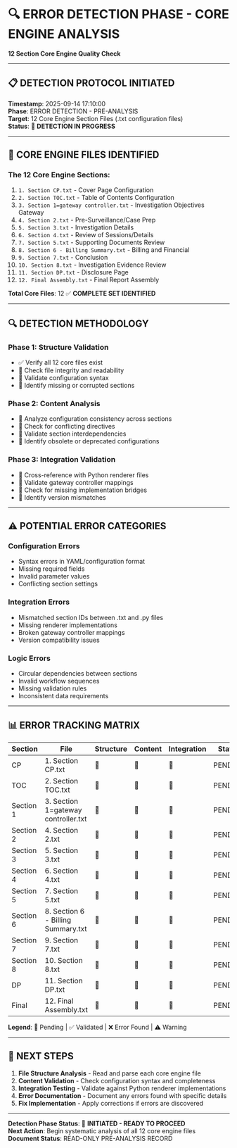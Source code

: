 # 🔍 ERROR DETECTION PHASE - CORE ENGINE ANALYSIS
**12 Section Core Engine Quality Check**

---

## 📋 **DETECTION PROTOCOL INITIATED**

**Timestamp**: 2025-09-14 17:10:00  
**Phase**: ERROR DETECTION - PRE-ANALYSIS  
**Target**: 12 Core Engine Section Files (.txt configuration files)  
**Status**: 🔄 **DETECTION IN PROGRESS**

---

## 🎯 **CORE ENGINE FILES IDENTIFIED**

### **The 12 Core Engine Sections**:
1. `1. Section CP.txt` - Cover Page Configuration
2. `2. Section TOC.txt` - Table of Contents Configuration  
3. `3. Section 1=gateway controller.txt` - Investigation Objectives Gateway
4. `4. Section 2.txt` - Pre-Surveillance/Case Prep
5. `5. Section 3.txt` - Investigation Details
6. `6. Section 4.txt` - Review of Sessions/Details
7. `7. Section 5.txt` - Supporting Documents Review
8. `8. Section 6 - Billing Summary.txt` - Billing and Financial
9. `9. Section 7.txt` - Conclusion
10. `10. Section 8.txt` - Investigation Evidence Review
11. `11. Section DP.txt` - Disclosure Page
12. `12. Final Assembly.txt` - Final Report Assembly

**Total Core Files**: 12 ✅ **COMPLETE SET IDENTIFIED**

---

## 🔍 **DETECTION METHODOLOGY**

### **Phase 1: Structure Validation**
- ✅ Verify all 12 core files exist
- 🔄 Check file integrity and readability
- 🔄 Validate configuration syntax
- 🔄 Identify missing or corrupted sections

### **Phase 2: Content Analysis**
- 🔄 Analyze configuration consistency across sections
- 🔄 Check for conflicting directives
- 🔄 Validate section interdependencies
- 🔄 Identify obsolete or deprecated configurations

### **Phase 3: Integration Validation**
- 🔄 Cross-reference with Python renderer files
- 🔄 Validate gateway controller mappings
- 🔄 Check for missing implementation bridges
- 🔄 Identify version mismatches

---

## ⚠️ **POTENTIAL ERROR CATEGORIES**

### **Configuration Errors**
- Syntax errors in YAML/configuration format
- Missing required fields
- Invalid parameter values
- Conflicting section settings

### **Integration Errors**
- Mismatched section IDs between .txt and .py files
- Missing renderer implementations
- Broken gateway controller mappings
- Version compatibility issues

### **Logic Errors**
- Circular dependencies between sections
- Invalid workflow sequences
- Missing validation rules
- Inconsistent data requirements

---

## 📊 **ERROR TRACKING MATRIX**

| Section | File | Structure | Content | Integration | Status |
|---------|------|-----------|---------|-------------|---------|
| CP | 1. Section CP.txt | 🔄 | 🔄 | 🔄 | PENDING |
| TOC | 2. Section TOC.txt | 🔄 | 🔄 | 🔄 | PENDING |
| Section 1 | 3. Section 1=gateway controller.txt | 🔄 | 🔄 | 🔄 | PENDING |
| Section 2 | 4. Section 2.txt | 🔄 | 🔄 | 🔄 | PENDING |
| Section 3 | 5. Section 3.txt | 🔄 | 🔄 | 🔄 | PENDING |
| Section 4 | 6. Section 4.txt | 🔄 | 🔄 | 🔄 | PENDING |
| Section 5 | 7. Section 5.txt | 🔄 | 🔄 | 🔄 | PENDING |
| Section 6 | 8. Section 6 - Billing Summary.txt | 🔄 | 🔄 | 🔄 | PENDING |
| Section 7 | 9. Section 7.txt | 🔄 | 🔄 | 🔄 | PENDING |
| Section 8 | 10. Section 8.txt | 🔄 | 🔄 | 🔄 | PENDING |
| DP | 11. Section DP.txt | 🔄 | 🔄 | 🔄 | PENDING |
| Final | 12. Final Assembly.txt | 🔄 | 🔄 | 🔄 | PENDING |

**Legend**: 🔄 Pending | ✅ Validated | ❌ Error Found | ⚠️ Warning

---

## 🎯 **NEXT STEPS**

1. **File Structure Analysis** - Read and parse each core engine file
2. **Content Validation** - Check configuration syntax and completeness  
3. **Integration Testing** - Validate against Python renderer implementations
4. **Error Documentation** - Document any errors found with specific details
5. **Fix Implementation** - Apply corrections if errors are discovered

---

**Detection Phase Status**: 🔄 **INITIATED - READY TO PROCEED**  
**Next Action**: Begin systematic analysis of all 12 core engine files  
**Document Status**: READ-ONLY PRE-ANALYSIS RECORD
